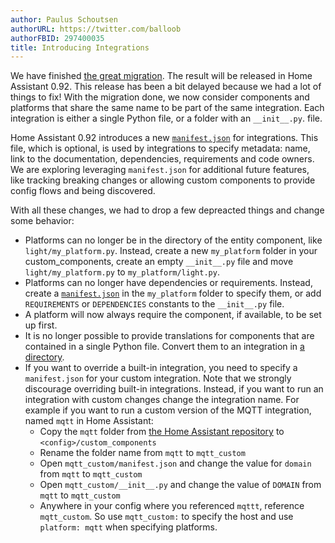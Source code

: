 ```yaml
---
author: Paulus Schoutsen
authorURL: https://twitter.com/balloob
authorFBID: 297400035
title: Introducing Integrations
---
```


We have finished [the great migration](/blog/2019/02/19/the-great-migration.html). The result will be released in Home Assistant 0.92. This release has been a bit delayed because we had a lot of things to fix! With the migration done, we now consider components and platforms that share the same name to be part of the same integration. Each integration is either a single Python file, or a folder with an `__init__.py`. file.

Home Assistant 0.92 introduces a new [`manifest.json`](/docs/en/creating_integration_file_structure.html) for integrations. This file, which is optional, is used by integrations to specify metadata: name, link to the documentation, dependencies, requirements and code owners. We are exploring leveraging `manifest.json` for additional future features, like tracking breaking changes or allowing custom components to provide config flows and being discovered.

With all these changes, we had to drop a few depreacted things and change some behavior:

 - Platforms can no longer be in the directory of the entity component, like `light/my_platform.py`. Instead, create a new `my_platform` folder in your custom_components, create an empty `__init__.py` file and move `light/my_platform.py` to `my_platform/light.py`.
 - Platforms can no longer have dependencies or requirements. Instead, create a [`manifest.json`](/docs/en/creating_integration_file_structure.html) in the `my_platform` folder to specify them, or add `REQUIREMENTS` or `DEPENDENCIES` constants to the `__init__.py` file.
 - A platform will now always require the component, if available, to be set up first.
 - It is no longer possible to provide translations for components that are contained in a single Python file. Convert them to an integration in [a directory](/docs/en/creating_integration_file_structure.html).
 - If you want to override a built-in integration, you need to specify a `manifest.json` for your custom integration. Note that we strongly discourage overriding built-in integrations. Instead, if you want to run an integration with custom changes change the integration name. For example if you want to run a custom version of the MQTT integration, named `mqtt` in Home Assistant:
    - Copy the `mqtt` folder from [the Home Assistant repository](https://github.com/home-assistant/home-assistant/tree/dev/homeassistant/components) to `<config>/custom_components`
    - Rename the folder name from `mqtt` to `mqtt_custom`
    - Open `mqtt_custom/manifest.json` and change the value for `domain` from `mqtt` to `mqtt_custom`
    - Open `mqtt_custom/__init__.py` and change the value of `DOMAIN` from `mqtt` to `mqtt_custom`
    - Anywhere in your config where you referenced `mqttt`, reference `mqtt_custom`. So use `mqtt_custom:` to specify the host and use `platform: mqtt` when specifying platforms.

